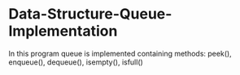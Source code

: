 # Data-Structure-Queue-Implementation
In this program queue is implemented containing methods: peek(), enqueue(), dequeue(), isempty(), isfull()
